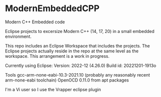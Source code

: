 # ModernEmbeddedCPP
Modern C++ Embedded code

Eclipse projects to excersize Modern C++ (14, 17, 20) in a small embedded environment.

This repo includes an Eclipse Workspace that includes the projects. The Eclipse projects actually reside in the repo at the same level as the workspace. This arrangement is a work in progress.

Currently using Eclipse:
Version: 2022-12 (4.26.0)
Build id: 20221201-1913o

Tools gcc-arm-none-eabi-10.3-2021.10 (probably any reasonably recent arm-none-eabi toolchain)
OpenOCD 0.11.0 from apt packages

I'm a Vi user so I use the Vrapper eclipse plugin
